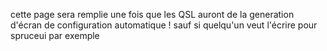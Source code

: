 cette page sera remplie une fois que les QSL auront de la generation d'écran de configuration automatique ! sauf si quelqu'un veut l'écrire pour spruceui par exemple
